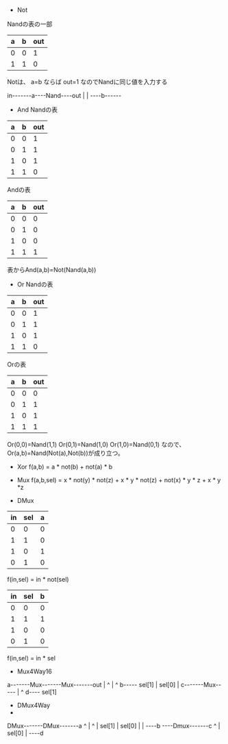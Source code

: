 * Not

Nandの表の一部

| a | b | out |
| ---- | ---- | ---- |
| 0 | 0 | 1 |
| 1 | 1 | 0 |

Notは、 a=b ならば out=1 なのでNandに同じ値を入力する

in-------a----Nand----out
     |         |
     ----b------

* And
Nandの表

| a | b | out |
| ---- | ---- | ---- |
| 0 | 0 | 1 |
| 0 | 1 | 1 |
| 1 | 0 | 1 |
| 1 | 1 | 0 |

Andの表

| a | b | out |
| ---- | ---- | ---- |
| 0 | 0 | 0 |
| 0 | 1 | 0 |
| 1 | 0 | 0 |
| 1 | 1 | 1 |

表からAnd(a,b)=Not(Nand(a,b))

* Or
Nandの表

| a | b | out |
| ---- | ---- | ---- |
| 0 | 0 | 1 |
| 0 | 1 | 1 |
| 1 | 0 | 1 |
| 1 | 1 | 0 |

Orの表

| a | b | out |
| ---- | ---- | ---- |
| 0 | 0 | 0 |
| 0 | 1 | 1 |
| 1 | 0 | 1 |
| 1 | 1 | 1 |

Or(0,0)=Nand(1,1)
Or(0,1)=Nand(1,0)
Or(1,0)=Nand(0,1)
なので、Or(a,b)=Nand(Not(a),Not(b))が成り立つ。

* Xor
f(a,b) = a * not(b) + not(a) * b

* Mux
f(a,b,sel) = x * not(y) * not(z) + x * y * not(z) + not(x) * y * z + x * y *z 

* DMux

| in | sel | a |
| ---- | ---- | ---- |
| 0 | 0 | 0 |
| 1 | 1 | 0 |
| 1 | 0 | 1 |
| 0 | 1 | 0 |

f(in,sel) = in * not(sel)

| in | sel | b |
| ---- | ---- | ---- |
| 0 | 0 | 0 |
| 1 | 1 | 1 |
| 1 | 0 | 0 |
| 0 | 1 | 0 |

f(in,sel) = in * sel

* Mux4Way16

a-------Mux-------Mux-------out
     |   ^     |   ^
b----- sel[1]  | sel[0]
               |
c-------Mux-----
    |    ^
d----   sel[1]

* DMux4Way
* 
DMux-------DMux-------a
  ^    |     ^    |
sel[1] |   sel[0] |
       |          ----b
       ----Dmux-------c
             ^    |
           sel[0] |
                  ----d
